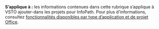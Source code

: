   **S’applique à :** les informations contenues dans cette rubrique s’applique à VSTO ajouter\-dans les projets pour InfoPath. Pour plus d’informations, consultez [fonctionnalités disponibles par type d’application et de projet Office](../../vsto/features-available-by-office-application-and-project-type.md).

  